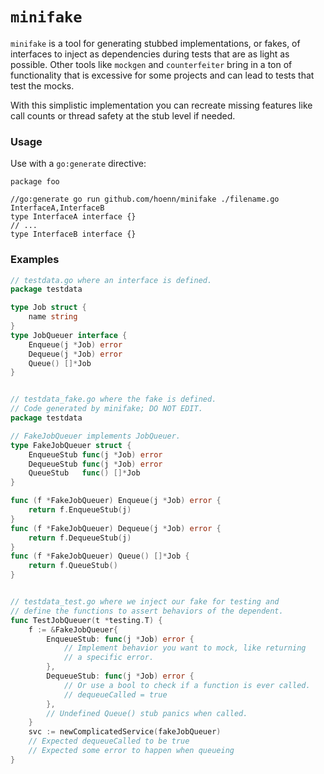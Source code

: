 # `minifake`
`minifake` is a tool for generating stubbed implementations, or fakes, of interfaces to inject as dependencies during tests that are as light as possible. Other tools like `mockgen` and `counterfeiter` bring in a ton of functionality that is excessive for some projects and can lead to tests that test the mocks.

With this simplistic implementation you can recreate missing features like call counts or thread safety at the stub level if needed.

### Usage
Use with a `go:generate` directive:
```
package foo

//go:generate go run github.com/hoenn/minifake ./filename.go InterfaceA,InterfaceB
type InterfaceA interface {}
// ...
type InterfaceB interface {}
```

### Examples
```go
// testdata.go where an interface is defined.
package testdata

type Job struct {
	name string
}
type JobQueuer interface {
	Enqueue(j *Job) error
	Dequeue(j *Job) error
	Queue() []*Job
}


// testdata_fake.go where the fake is defined.
// Code generated by minifake; DO NOT EDIT.
package testdata

// FakeJobQueuer implements JobQueuer.
type FakeJobQueuer struct {
	EnqueueStub func(j *Job) error
	DequeueStub func(j *Job) error
	QueueStub   func() []*Job
}

func (f *FakeJobQueuer) Enqueue(j *Job) error {
	return f.EnqueueStub(j)
}
func (f *FakeJobQueuer) Dequeue(j *Job) error {
	return f.DequeueStub(j)
}
func (f *FakeJobQueuer) Queue() []*Job {
	return f.QueueStub()
}


// testdata_test.go where we inject our fake for testing and
// define the functions to assert behaviors of the dependent.
func TestJobQueuer(t *testing.T) {
	f := &FakeJobQueuer{
		EnqueueStub: func(j *Job) error {
            // Implement behavior you want to mock, like returning
            // a specific error.
		},
		DequeueStub: func(j *Job) error {
            // Or use a bool to check if a function is ever called.
			// dequeueCalled = true
		},
        // Undefined Queue() stub panics when called.
	}
	svc := newComplicatedService(fakeJobQueuer)
	// Expected dequeueCalled to be true
	// Expected some error to happen when queueing
}
```
